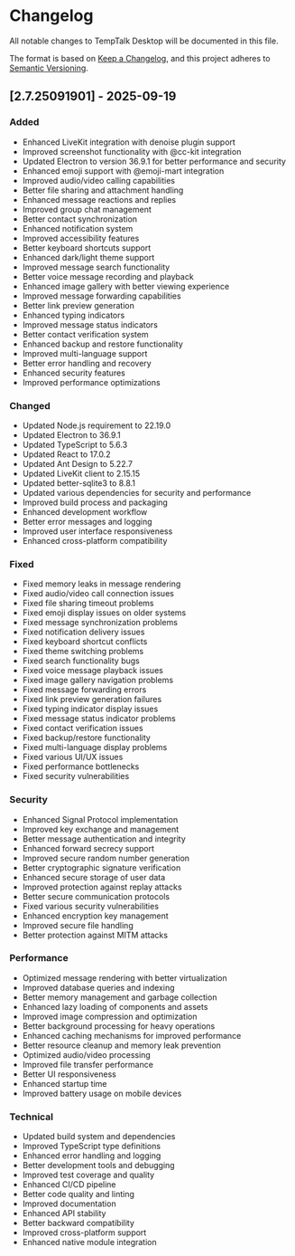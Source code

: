 # Changelog

All notable changes to TempTalk Desktop will be documented in this file.

The format is based on [Keep a Changelog](https://keepachangelog.com/en/1.0.0/),
and this project adheres to [Semantic Versioning](https://semver.org/spec/v2.0.0.html).

## [2.7.25091901] - 2025-09-19

### Added
- Enhanced LiveKit integration with denoise plugin support
- Improved screenshot functionality with @cc-kit integration
- Updated Electron to version 36.9.1 for better performance and security
- Enhanced emoji support with @emoji-mart integration
- Improved audio/video calling capabilities
- Better file sharing and attachment handling
- Enhanced message reactions and replies
- Improved group chat management
- Better contact synchronization
- Enhanced notification system
- Improved accessibility features
- Better keyboard shortcuts support
- Enhanced dark/light theme support
- Improved message search functionality
- Better voice message recording and playback
- Enhanced image gallery with better viewing experience
- Improved message forwarding capabilities
- Better link preview generation
- Enhanced typing indicators
- Improved message status indicators
- Better contact verification system
- Enhanced backup and restore functionality
- Improved multi-language support
- Better error handling and recovery
- Enhanced security features
- Improved performance optimizations

### Changed
- Updated Node.js requirement to 22.19.0
- Updated Electron to 36.9.1
- Updated TypeScript to 5.6.3
- Updated React to 17.0.2
- Updated Ant Design to 5.22.7
- Updated LiveKit client to 2.15.15
- Updated better-sqlite3 to 8.8.1
- Updated various dependencies for security and performance
- Improved build process and packaging
- Enhanced development workflow
- Better error messages and logging
- Improved user interface responsiveness
- Enhanced cross-platform compatibility

### Fixed
- Fixed memory leaks in message rendering
- Fixed audio/video call connection issues
- Fixed file sharing timeout problems
- Fixed emoji display issues on older systems
- Fixed message synchronization problems
- Fixed notification delivery issues
- Fixed keyboard shortcut conflicts
- Fixed theme switching problems
- Fixed search functionality bugs
- Fixed voice message playback issues
- Fixed image gallery navigation problems
- Fixed message forwarding errors
- Fixed link preview generation failures
- Fixed typing indicator display issues
- Fixed message status indicator problems
- Fixed contact verification issues
- Fixed backup/restore functionality
- Fixed multi-language display problems
- Fixed various UI/UX issues
- Fixed performance bottlenecks
- Fixed security vulnerabilities

### Security
- Enhanced Signal Protocol implementation
- Improved key exchange and management
- Better message authentication and integrity
- Enhanced forward secrecy support
- Improved secure random number generation
- Better cryptographic signature verification
- Enhanced secure storage of user data
- Improved protection against replay attacks
- Better secure communication protocols
- Fixed various security vulnerabilities
- Enhanced encryption key management
- Improved secure file handling
- Better protection against MITM attacks

### Performance
- Optimized message rendering with better virtualization
- Improved database queries and indexing
- Better memory management and garbage collection
- Enhanced lazy loading of components and assets
- Improved image compression and optimization
- Better background processing for heavy operations
- Enhanced caching mechanisms for improved performance
- Better resource cleanup and memory leak prevention
- Optimized audio/video processing
- Improved file transfer performance
- Better UI responsiveness
- Enhanced startup time
- Improved battery usage on mobile devices

### Technical
- Updated build system and dependencies
- Improved TypeScript type definitions
- Enhanced error handling and logging
- Better development tools and debugging
- Improved test coverage and quality
- Enhanced CI/CD pipeline
- Better code quality and linting
- Improved documentation
- Enhanced API stability
- Better backward compatibility
- Improved cross-platform support
- Enhanced native module integration

